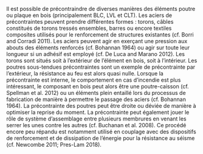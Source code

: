 Il est possible de précontraindre de diverses manières des éléments poutre ou plaque en bois (principalement BLC, LVL et CLT). Les aciers de précontraintes peuvent prendre différentes formes : torons, câbles constitués de torons tressés ensembles, barres ou encore textiles composites utilisés pour le renforcement de structures existantes (cf. Borri and Corradi 2011). Les aciers peuvent agir en exerçant une pression aux abouts des éléments renforcés (cf. Bohannan 1964) ou agir sur toute leur longueur si un adhésif est employé (cf. De Luca and Marano 2012). Les torons sont situés soit à l’extérieur de l’élément en bois, soit à l’intérieur. Les poutres sous-tendues précontraintes  sont un exemple de précontrainte par l’extérieur, la résistance au feu est alors quasi nulle. Lorsque la précontrainte est interne, le comportement en cas d’incendie est plus intéressant, le composant en bois peut alors être une poutre-caisson (cf. Spellman et al. 2012) ou un éléments plein entaillé lors du processus de fabrication de manière à permettre le passage des aciers (cf. Bohannan 1964). La précontrainte des poutres peut être droite ou déviée de manière à optimiser la reprise du moment. La précontrainte peut également jouer le rôle de système d’assemblage entre plusieurs membrures en venant les serrer les unes contre les autres (cf. Buchanan et al. 2008). Ce procédé encore peu répandu est notamment utilisé en couplage avec des dispositifs de renforcement et de dissipation de l’énergie pour la résistance au séisme (cf. Newcombe 2011; Pres-Lam 2018).
